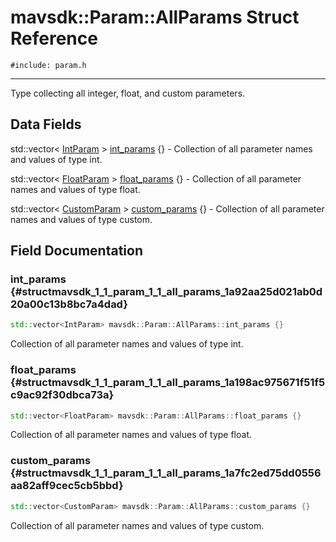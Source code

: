 # mavsdk::Param::AllParams Struct Reference
`#include: param.h`

----


Type collecting all integer, float, and custom parameters. 


## Data Fields


std::vector< [IntParam](structmavsdk_1_1_param_1_1_int_param.md) > [int_params](#structmavsdk_1_1_param_1_1_all_params_1a92aa25d021ab0d20a00c13b8bc7a4dad) {} - Collection of all parameter names and values of type int.

std::vector< [FloatParam](structmavsdk_1_1_param_1_1_float_param.md) > [float_params](#structmavsdk_1_1_param_1_1_all_params_1a198ac975671f51f5c9ac92f30dbca73a) {} - Collection of all parameter names and values of type float.

std::vector< [CustomParam](structmavsdk_1_1_param_1_1_custom_param.md) > [custom_params](#structmavsdk_1_1_param_1_1_all_params_1a7fc2ed75dd0556aa82aff9cec5cb5bbd) {} - Collection of all parameter names and values of type custom.


## Field Documentation


### int_params {#structmavsdk_1_1_param_1_1_all_params_1a92aa25d021ab0d20a00c13b8bc7a4dad}

```cpp
std::vector<IntParam> mavsdk::Param::AllParams::int_params {}
```


Collection of all parameter names and values of type int.


### float_params {#structmavsdk_1_1_param_1_1_all_params_1a198ac975671f51f5c9ac92f30dbca73a}

```cpp
std::vector<FloatParam> mavsdk::Param::AllParams::float_params {}
```


Collection of all parameter names and values of type float.


### custom_params {#structmavsdk_1_1_param_1_1_all_params_1a7fc2ed75dd0556aa82aff9cec5cb5bbd}

```cpp
std::vector<CustomParam> mavsdk::Param::AllParams::custom_params {}
```


Collection of all parameter names and values of type custom.

